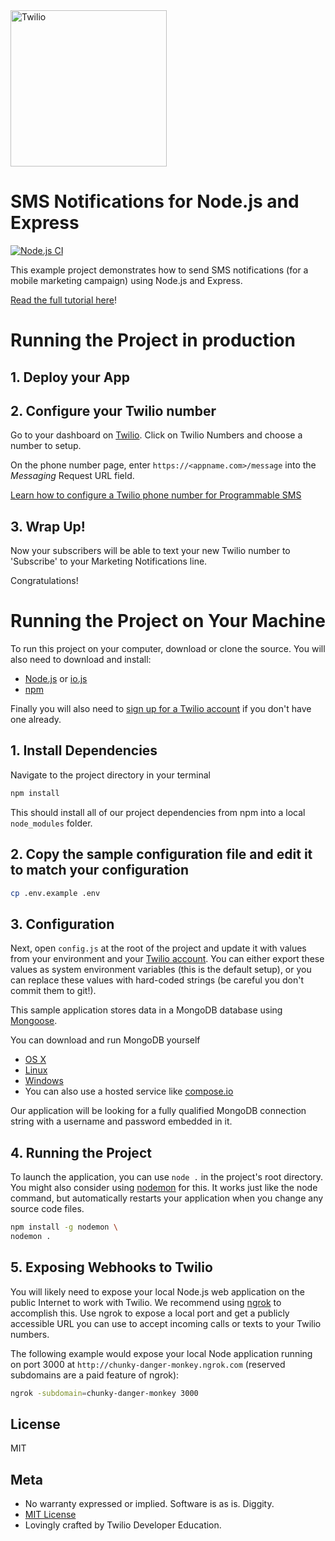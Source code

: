 <a href="https://www.twilio.com">
  <img src="https://static0.twilio.com/marketing/bundles/marketing/img/logos/wordmark-red.svg" alt=Twilio width=250 />
</a>


# SMS Notifications for Node.js and Express

[![Node.js CI](https://github.com/TwilioDevEd/marketing-notifications-node/actions/workflows/node.js.yml/badge.svg)](https://github.com/TwilioDevEd/marketing-notifications-node/actions/workflows/node.js.yml)

This example project demonstrates how to send SMS notifications (for a mobile marketing campaign) using Node.js and Express.

[Read the full tutorial here](https://www.twilio.com/docs/tutorials/walkthrough/marketing-notifications/node/express)!


# Running the Project in production

## 1. Deploy your App

## 2. Configure your Twilio number

Go to your dashboard on [Twilio](https://www.twilio.com/console/phone-numbers/incoming). Click on Twilio Numbers and choose a number to setup.

On the phone number page, enter `https://<appname.com>/message` into the _Messaging_ Request URL field.

[Learn how to configure a Twilio phone number for Programmable SMS](https://support.twilio.com/hc/en-us/articles/223136047-Configure-a-Twilio-Phone-Number-to-Receive-and-Respond-to-Messages)

## 3. Wrap Up!

Now your subscribers will be able to text your new Twilio number to 'Subscribe' to your Marketing Notifications line.

Congratulations!

# Running the Project on Your Machine

To run this project on your computer, download or clone the source. You will also need to download and install:
* [Node.js](https://nodejs.org) or [io.js](https://iojs.org/en/index.html)
* [npm](https://www.npmjs.com)

Finally you will also need to [sign up for a Twilio account](https://www.twilio.com/try-twilio) if you don't have one already.

## 1. Install Dependencies

Navigate to the project directory in your terminal

```bash
npm install
```

This should install all of our project dependencies from npm into a local `node_modules` folder.

## 2. Copy the sample configuration file and edit it to match your configuration

   ```bash
   cp .env.example .env
   ```

## 3. Configuration

Next, open `config.js` at the root of the project and update it with values from your environment and your [Twilio account](https://www.twilio.com/console/voice/dashboard). You can either export these values as system environment variables (this is the default setup), or you can replace these values with hard-coded strings (be careful you don't commit them to git!).

This sample application stores data in a MongoDB database using [Mongoose](http://mongoosejs.com).

You can download and run MongoDB yourself
* [OS X](https://docs.mongodb.org/manual/tutorial/install-mongodb-on-os-x/)
* [Linux](https://docs.mongodb.org/manual/tutorial/install-mongodb-on-ubuntu/)
* [Windows](https://docs.mongodb.org/manual/tutorial/install-mongodb-on-windows/)
* You can also use a hosted service like [compose.io](https://www.compose.io/)

Our application will be looking for a fully qualified MongoDB connection string with a username and password embedded in it.

## 4. Running the Project

To launch the application, you can use `node .` in the project's root directory. You might also consider using [nodemon](https://github.com/remy/nodemon) for this. It works just like the node command, but automatically restarts your application when you change any source code files.

```bash
npm install -g nodemon \
nodemon .
```

## 5. Exposing Webhooks to Twilio

You will likely need to expose your local Node.js web application on the public Internet to work with Twilio. We recommend using [ngrok](https://ngrok.com/docs) to accomplish this. Use ngrok to expose a local port and get a publicly accessible URL you can use to accept incoming calls or texts to your Twilio numbers.

The following example would expose your local Node application running on port 3000 at `http://chunky-danger-monkey.ngrok.com` (reserved subdomains are a paid feature of ngrok):

```bash
ngrok -subdomain=chunky-danger-monkey 3000
```

## License

MIT

## Meta

* No warranty expressed or implied.  Software is as is. Diggity.
* [MIT License](http://www.opensource.org/licenses/mit-license.html)
* Lovingly crafted by Twilio Developer Education.
